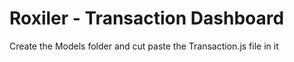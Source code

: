 <h1>Roxiler - Transaction Dashboard</h1>


<!-- .env file
MONGO_URI=<give MongoDb Atlas Link here>
PORT=3001 -->


Create the Models folder and cut paste the Transaction.js file in it


